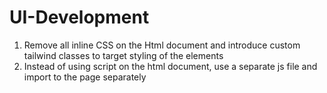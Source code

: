 # UI-Development
1. Remove all inline CSS on the Html document and introduce custom tailwind classes to target styling of the elements
2. Instead of using script on the html document, use a separate js file and import to the page separately